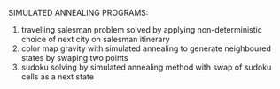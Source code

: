 SIMULATED ANNEALING PROGRAMS:
1) travelling salesman problem solved by applying non-deterministic choice of next city on salesman itinerary
2) color map gravity with simulated annealing to generate neighboured states by swaping two points 
3) sudoku solving by simulated annealing method with swap of sudoku cells as a next state
